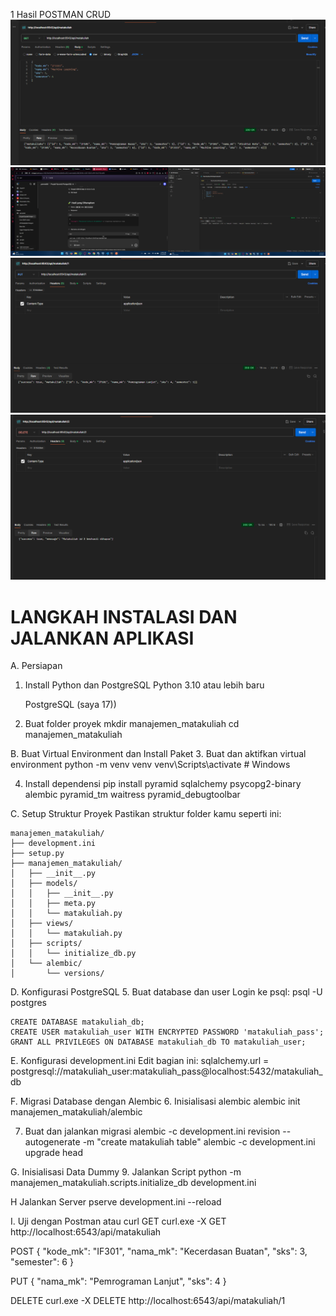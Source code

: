 1 Hasil POSTMAN CRUD
![alt text](image-1.png)
![alt text](image.png)
![alt text](image-2.png)
![alt text](image-3.png)

# LANGKAH INSTALASI DAN JALANKAN APLIKASI

A. Persiapan
1. Install Python dan PostgreSQL
    Python 3.10 atau lebih baru

    PostgreSQL (saya 17))

2. Buat folder proyek
    mkdir manajemen_matakuliah
    cd manajemen_matakuliah

B. Buat Virtual Environment dan Install Paket
3. Buat dan aktifkan virtual environment
    python -m venv venv
    venv\Scripts\activate  # Windows

4. Install dependensi
    pip install pyramid sqlalchemy psycopg2-binary alembic pyramid_tm waitress pyramid_debugtoolbar

C. Setup Struktur Proyek
Pastikan struktur folder kamu seperti ini:

    manajemen_matakuliah/
    ├── development.ini
    ├── setup.py
    ├── manajemen_matakuliah/
    │   ├── __init__.py
    │   ├── models/
    │   │   ├── __init__.py
    │   │   ├── meta.py
    │   │   └── matakuliah.py
    │   ├── views/
    │   │   └── matakuliah.py
    │   ├── scripts/
    │   │   └── initialize_db.py
    │   └── alembic/
    │       └── versions/

D. Konfigurasi PostgreSQL
5. Buat database dan user
Login ke psql: psql -U postgres

    CREATE DATABASE matakuliah_db;
    CREATE USER matakuliah_user WITH ENCRYPTED PASSWORD 'matakuliah_pass';
    GRANT ALL PRIVILEGES ON DATABASE matakuliah_db TO matakuliah_user;

E. Konfigurasi development.ini
Edit bagian ini: sqlalchemy.url = postgresql://matakuliah_user:matakuliah_pass@localhost:5432/matakuliah_db

F. Migrasi Database dengan Alembic
6. Inisialisasi alembic
    alembic init manajemen_matakuliah/alembic

7. Buat dan jalankan migrasi
    alembic -c development.ini revision --autogenerate -m "create matakuliah table"
    alembic -c development.ini upgrade head

G. Inisialisasi Data Dummy
9. Jalankan Script
    python -m manajemen_matakuliah.scripts.initialize_db development.ini

H Jalankan Server
    pserve development.ini --reload

I. Uji dengan Postman atau curl
GET
    curl.exe -X GET http://localhost:6543/api/matakuliah

POST
    {
  "kode_mk": "IF301",
  "nama_mk": "Kecerdasan Buatan",
  "sks": 3,
  "semester": 6
}

PUT
    {
  "nama_mk": "Pemrograman Lanjut",
  "sks": 4
}

DELETE
    curl.exe -X DELETE http://localhost:6543/api/matakuliah/1
